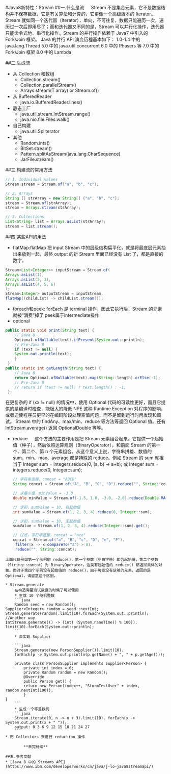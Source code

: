 #Java8新特性：Stream
##一.什么是流
&emsp; Stream 不是集合元素，它不是数据结构并不保存数据，它是有关算法和计算的，它更像一个高级版本的 Iterator。Stream 就如同一个迭代器（Iterator），单向，不可往复，数据只能遍历一次，遍历过一次后即用尽了；而和迭代器又不同的是，Stream 可以并行化操作，迭代器只能命令式地、串行化操作。Stream 的并行操作依赖于 Java7 中引入的 Fork/Join 框架。
Java 的并行 API 演变历程基本如下：
1.0-1.4 中的 java.lang.Thread
5.0 中的 java.util.concurrent
6.0 中的 Phasers 等
7.0 中的 Fork/Join 框架
8.0 中的 Lambda

##二.生成流
* 从 Collection 和数组
	* Collection.stream()
	* Collection.parallelStream()
	* Arrays.stream(T array) or Stream.of()
* 从 BufferedReader
	* java.io.BufferedReader.lines()
* 静态工厂
	* java.util.stream.IntStream.range()
	* java.nio.file.Files.walk()
* 自己构建
	* java.util.Spliterator 
* 其他
	* Random.ints()
	* BitSet.stream()
	* Pattern.splitAsStream(java.lang.CharSequence)
	* JarFile.stream()

##三.构建流的常用方法
```java
// 1. Individual values
Stream stream = Stream.of("a", "b", "c");

// 2. Arrays
String [] strArray = new String[] {"a", "b", "c"};
stream = Stream.of(strArray);
stream = Arrays.stream(strArray);

// 3. Collections
List<String> list = Arrays.asList(strArray);
stream = list.stream();
```

##四.某些API的用法
* flatMap:flatMap 把 input Stream 中的层级结构扁平化，就是将最底层元素抽出来放到一起，最终 output 的新 Stream 里面已经没有 List 了，都是直接的数字。
```java
Stream<List<Integer>> inputStream = Stream.of(
Arrays.asList(1),
Arrays.asList(2, 3),
Arrays.asList(4, 5, 6)
);
Stream<Integer> outputStream = inputStream.
flatMap((childList) -> childList.stream());
```

* foreach和peek:
	forEach 是 terminal 操作，因此它执行后，Stream 的元素就被“消费”掉了
    peek属于intermediate操作
* optional
```java
public static void print(String text) {
 	// Java 8
 	Optional.ofNullable(text).ifPresent(System.out::println);
 	// Pre-Java 8
 	if (text != null) {
 	System.out.println(text);
 	}
 }
public static int getLength(String text) {
 	// Java 8
	return Optional.ofNullable(text).map(String::length).orElse(-1);
 	// Pre-Java 8
	// return if (text != null) ? text.length() : -1;
 };
```
在更复杂的 if (xx != null) 的情况中，使用 Optional 代码的可读性更好，而且它提供的是编译时检查，能极大的降低 NPE 这种 Runtime Exception 对程序的影响，或者迫使程序员更早的在编码阶段处理空值问题，而不是留到运行时再发现和调试。
Stream 中的 findAny、max/min、reduce 等方法等返回 Optional 值。还有IntStream.average() 返回 OptionalDouble 等等。

* reduce
&emsp; 这个方法的主要作用是把 Stream 元素组合起来。它提供一个起始值（种子），然后依照运算规则（BinaryOperator），和前面 Stream 的第一个、第二个、第 n 个元素组合。从这个意义上说，字符串拼接、数值的 sum、min、max、average 都是特殊的 reduce。例如 Stream 的 sum 就相当于
Integer sum = integers.reduce(0, (a, b) -> a+b); 或
Integer sum = integers.reduce(0, Integer::sum);

    ```java
    // 字符串连接，concat = "ABCD"
    String concat = Stream.of("A", "B", "C", "D").reduce("", String::concat); 

    // 求最小值，minValue = -3.0
    double minValue = Stream.of(-1.5, 1.0, -3.0, -2.0).reduce(Double.MAX_VALUE, Double::min); 

    // 求和，sumValue = 10, 有起始值
    int sumValue = Stream.of(1, 2, 3, 4).reduce(0, Integer::sum);

    // 求和，sumValue = 10, 无起始值
    sumValue = Stream.of(1, 2, 3, 4).reduce(Integer::sum).get();

    // 过滤，字符串连接，concat = "ace"
    concat = Stream.of("a", "B", "c", "D", "e", "F").
     filter(x -> x.compareTo("Z") > 0).
     reduce("", String::concat);
```
上面代码例如第一个示例的 reduce()，第一个参数（空白字符）即为起始值，第二个参数（String::concat）为 BinaryOperator。这类有起始值的 reduce() 都返回具体的对象。而对于第四个示例没有起始值的 reduce()，由于可能没有足够的元素，返回的是 Optional，请留意这个区别。

* Stream.generate
	在构造海量测试数据的时候了可以使用
	* 生成 10 个随机整数
	```java
    Random seed = new Random();
Supplier<Integer> random = seed::nextInt;
Stream.generate(random).limit(10).forEach(System.out::println);
//Another way
IntStream.generate(() -> (int) (System.nanoTime() % 100)).
limit(10).forEach(System.out::println);
    ```
    * 自实现 Supplier
    
    ```java
    Stream.generate(new PersonSupplier()).limit(10).
	forEach(p -> System.out.println(p.getName() + ", " + p.getAge()));
    
	private class PersonSupplier implements Supplier<Person> {
 		private int index = 0;
 		private Random random = new Random();
 		@Override
 		public Person get() {
 		return new Person(index++, "StormTestUser" + index, random.nextInt(100));
 		}
}
    ```
    * 生成一个等差数列
	```java
    Stream.iterate(0, n -> n + 3).limit(10). forEach(x -> System.out.print(x + " "));.
    output: 0 3 6 9 12 15 18 21 24 27
    ```
* 用 Collectors 来进行 reduction 操作

		**未完待续**

##五.参考文献
* [Java 8 中的 Streams API](https://www.ibm.com/developerworks/cn/java/j-lo-java8streamapi/)